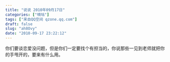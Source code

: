 ```yaml
---
title: "说说 2010年09月17日"
categories: ["嘀咕"]
tags: ["来自QQ空间 qzone.qq.com"]
draft: false
slug: "ah8Ovy"
date: "2010-09-17 23:22:12"
---
```


你们要谈恋爱没问题，但是你们一定要找个有担当的，你说那些一见到老师就把你的手甩开的，要来有什么用。
